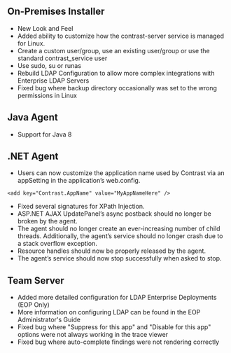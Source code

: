 <!--
title: "Contrast 3.1.3 Release Notes - January 22, 2015"
description: "Contrast 3.1.3 Release Notes - Jan 22, 2015"
tags: "3.1.3 January Release Notes"
-->

## On-Premises Installer
* New Look and Feel
* Added ability to customize how the contrast-server service is managed for Linux.
* Create a custom user/group, use an existing user/group or use the standard contrast_service user
* Use sudo, su or runas
* Rebuild LDAP Configuration to allow more complex integrations with Enterprise LDAP Servers
* Fixed bug where backup directory occasionally was set to the wrong permissions in Linux

## Java Agent 
* Support for Java 8
 
## .NET Agent
* Users can now customize the application name used by Contrast via an appSetting in the application’s web.config.
````
<add key="Contrast.AppName" value="MyAppNameHere" />
````
* Fixed several signatures for XPath Injection.
* ASP.NET AJAX UpdatePanel’s async postback should no longer be broken by the agent.
* The agent should no longer create an ever-increasing number of child threads. Additionally, the agent’s service should no longer crash due to a stack overflow exception.
* Resource handles should now be properly released by the agent.
* The agent’s service should now stop successfully when asked to stop.
 
## Team Server
* Added more detailed configuration for LDAP Enterprise Deployments (EOP Only)
* More information on configuring LDAP can be found in the EOP Administrator's Guide
* Fixed bug where "Suppress for this app" and "Disable for this app" options were not always working in the trace viewer
* Fixed bug where auto-complete findings were not rendering correctly 
